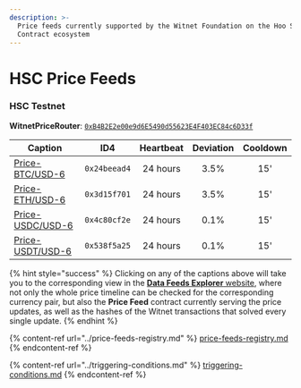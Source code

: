 ```yaml
---
description: >-
  Price feeds currently supported by the Witnet Foundation on the Hoo Smart
  Contract ecosystem
---
```


# HSC Price Feeds

### HSC Testnet

**WitnetPriceRouter**: [`0xB4B2E2e00e9d6E5490d55623E4F403EC84c6D33f`](https://testnet.hooscan.com/address/0xB4B2E2e00e9d6E5490d55623E4F403EC84c6D33f)

| **Caption**                                                                | **ID4**      | **Heartbeat** | **Deviation** | **Cooldown** |
| -------------------------------------------------------------------------- | ------------ | :-----------: | :-----------: | :----------: |
| [Price-BTC/USD-6](https://feeds.witnet.io/feeds/hsc-testnet\_btc-usd\_6)   | `0x24beead4` |    24 hours   |      3.5%     |      15'     |
| [Price-ETH/USD-6](https://feeds.witnet.io/feeds/hsc-testnet\_eth-usd\_6)   | `0x3d15f701` |    24 hours   |      3.5%     |      15'     |
| [Price-USDC/USD-6](https://feeds.witnet.io/feeds/hsc-testnet\_usdc-usd\_6) | `0x4c80cf2e` |    24 hours   |      0.1%     |      15'     |
| [Price-USDT/USD-6](https://feeds.witnet.io/feeds/hsc-testnet\_usdt-usd\_6) | `0x538f5a25` |    24 hours   |      0.1%     |      15'     |

{% hint style="success" %}
Clicking on any of the captions above will take you to the corresponding view in the [**Data Feeds Explorer** website](https://feeds.witnet.io), where not only the whole price timeline can be checked for the corresponding currency pair, but also the **Price Feed** contract currently serving the price updates, as well as the hashes of the Witnet transactions that solved every single update.
{% endhint %}

{% content-ref url="../price-feeds-registry.md" %}
[price-feeds-registry.md](../price-feeds-registry.md)
{% endcontent-ref %}

{% content-ref url="../triggering-conditions.md" %}
[triggering-conditions.md](../triggering-conditions.md)
{% endcontent-ref %}
